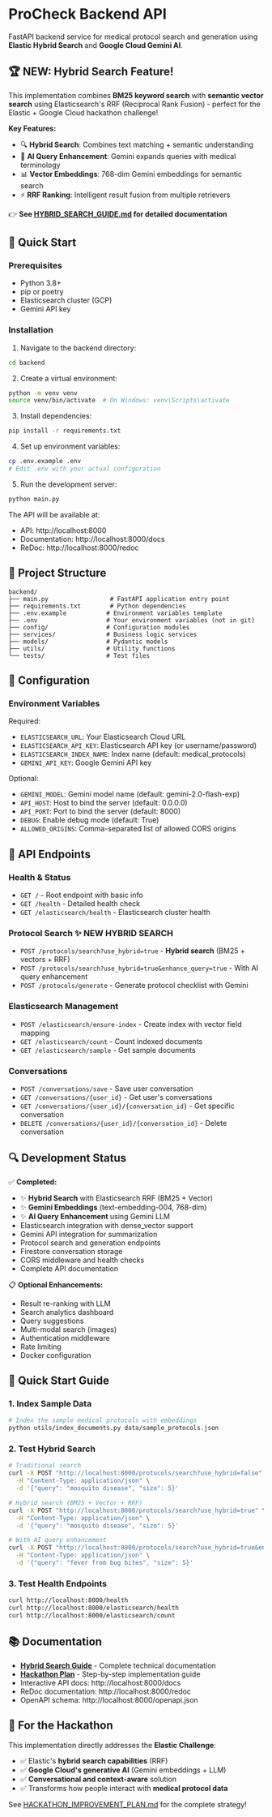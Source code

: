 # ProCheck Backend API

FastAPI backend service for medical protocol search and generation using **Elastic Hybrid Search** and **Google Cloud Gemini AI**.

## 🏆 **NEW: Hybrid Search Feature!**

This implementation combines **BM25 keyword search** with **semantic vector search** using Elasticsearch's RRF (Reciprocal Rank Fusion) - perfect for the Elastic + Google Cloud hackathon challenge!

**Key Features:**
- 🔍 **Hybrid Search**: Combines text matching + semantic understanding
- 🤖 **AI Query Enhancement**: Gemini expands queries with medical terminology
- 📊 **Vector Embeddings**: 768-dim Gemini embeddings for semantic search
- ⚡ **RRF Ranking**: Intelligent result fusion from multiple retrievers

👉 **See [HYBRID_SEARCH_GUIDE.md](HYBRID_SEARCH_GUIDE.md) for detailed documentation**

## 🚀 Quick Start

### Prerequisites
- Python 3.8+
- pip or poetry
- Elasticsearch cluster (GCP)
- Gemini API key

### Installation

1. Navigate to the backend directory:
```bash
cd backend
```

2. Create a virtual environment:
```bash
python -m venv venv
source venv/bin/activate  # On Windows: venv\Scripts\activate
```

3. Install dependencies:
```bash
pip install -r requirements.txt
```

4. Set up environment variables:
```bash
cp .env.example .env
# Edit .env with your actual configuration
```

5. Run the development server:
```bash
python main.py
```

The API will be available at:
- API: http://localhost:8000
- Documentation: http://localhost:8000/docs
- ReDoc: http://localhost:8000/redoc

## 📁 Project Structure

```
backend/
├── main.py                 # FastAPI application entry point
├── requirements.txt        # Python dependencies
├── .env.example           # Environment variables template
├── .env                   # Your environment variables (not in git)
├── config/                # Configuration modules
├── services/              # Business logic services
├── models/                # Pydantic models
├── utils/                 # Utility functions
└── tests/                 # Test files
```

## 🔧 Configuration

### Environment Variables

Required:
- `ELASTICSEARCH_URL`: Your Elasticsearch Cloud URL
- `ELASTICSEARCH_API_KEY`: Elasticsearch API key (or username/password)
- `ELASTICSEARCH_INDEX_NAME`: Index name (default: medical_protocols)
- `GEMINI_API_KEY`: Google Gemini API key

Optional:
- `GEMINI_MODEL`: Gemini model name (default: gemini-2.0-flash-exp)
- `API_HOST`: Host to bind the server (default: 0.0.0.0)
- `API_PORT`: Port to bind the server (default: 8000)
- `DEBUG`: Enable debug mode (default: True)
- `ALLOWED_ORIGINS`: Comma-separated list of allowed CORS origins

## 🏥 API Endpoints

### Health & Status
- `GET /` - Root endpoint with basic info
- `GET /health` - Detailed health check
- `GET /elasticsearch/health` - Elasticsearch cluster health

### Protocol Search ✨ **NEW HYBRID SEARCH**
- `POST /protocols/search?use_hybrid=true` - **Hybrid search** (BM25 + vectors + RRF)
- `POST /protocols/search?use_hybrid=true&enhance_query=true` - With AI query enhancement
- `POST /protocols/generate` - Generate protocol checklist with Gemini

### Elasticsearch Management
- `POST /elasticsearch/ensure-index` - Create index with vector field mapping
- `GET /elasticsearch/count` - Count indexed documents
- `GET /elasticsearch/sample` - Get sample documents

### Conversations
- `POST /conversations/save` - Save user conversation
- `GET /conversations/{user_id}` - Get user's conversations
- `GET /conversations/{user_id}/{conversation_id}` - Get specific conversation
- `DELETE /conversations/{user_id}/{conversation_id}` - Delete conversation

## 🔍 Development Status

✅ **Completed:**
- ✨ **Hybrid Search** with Elasticsearch RRF (BM25 + Vector)
- ✨ **Gemini Embeddings** (text-embedding-004, 768-dim)
- ✨ **AI Query Enhancement** using Gemini LLM
- Elasticsearch integration with dense_vector support
- Gemini API integration for summarization
- Protocol search and generation endpoints
- Firestore conversation storage
- CORS middleware and health checks
- Complete API documentation

📋 **Optional Enhancements:**
- Result re-ranking with LLM
- Search analytics dashboard
- Query suggestions
- Multi-modal search (images)
- Authentication middleware
- Rate limiting
- Docker configuration

## 🧪 Quick Start Guide

### 1. Index Sample Data
```bash
# Index the sample medical protocols with embeddings
python utils/index_documents.py data/sample_protocols.json
```

### 2. Test Hybrid Search
```bash
# Traditional search
curl -X POST "http://localhost:8000/protocols/search?use_hybrid=false" \
  -H "Content-Type: application/json" \
  -d '{"query": "mosquito disease", "size": 5}'

# Hybrid search (BM25 + Vector + RRF)
curl -X POST "http://localhost:8000/protocols/search?use_hybrid=true" \
  -H "Content-Type: application/json" \
  -d '{"query": "mosquito disease", "size": 5}'

# With AI query enhancement
curl -X POST "http://localhost:8000/protocols/search?use_hybrid=true&enhance_query=true" \
  -H "Content-Type: application/json" \
  -d '{"query": "fever from bug bites", "size": 5}'
```

### 3. Test Health Endpoints
```bash
curl http://localhost:8000/health
curl http://localhost:8000/elasticsearch/health
curl http://localhost:8000/elasticsearch/count
```

## 📚 Documentation

- **[Hybrid Search Guide](HYBRID_SEARCH_GUIDE.md)** - Complete technical documentation
- **[Hackathon Plan](../HACKATHON_IMPROVEMENT_PLAN.md)** - Step-by-step implementation guide
- Interactive API docs: http://localhost:8000/docs
- ReDoc documentation: http://localhost:8000/redoc
- OpenAPI schema: http://localhost:8000/openapi.json

## 🎯 For the Hackathon

This implementation directly addresses the **Elastic Challenge**:
- ✅ Elastic's **hybrid search capabilities** (RRF)
- ✅ **Google Cloud's generative AI** (Gemini embeddings + LLM)
- ✅ **Conversational and context-aware** solution
- ✅ Transforms how people interact with **medical protocol data**

See [HACKATHON_IMPROVEMENT_PLAN.md](../HACKATHON_IMPROVEMENT_PLAN.md) for the complete strategy!

